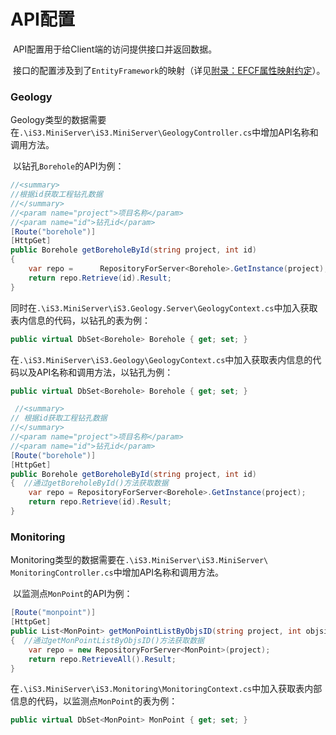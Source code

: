 #  API配置



​	API配置用于给Client端的访问提供接口并返回数据。

​	接口的配置涉及到了`EntityFramework`的映射（详见[附录：EFCF属性映射约定](../../chapter3/appendix.md)）。

### Geology

​	Geology类型的数据需要在`.\iS3.MiniServer\iS3.MiniServer\GeologyController.cs`中增加API名称和调用方法。

​	以钻孔`Borehole`的API为例：

```cs
//<summary>
//根据id获取工程钻孔数据
//</summary>
//<param name="project">项目名称</param>
//<param name="id">钻孔id</param>
[Route("borehole")]
[HttpGet]
public Borehole getBoreholeById(string project, int id)
{
    var repo = 		RepositoryForServer<Borehole>.GetInstance(project);
    return repo.Retrieve(id).Result;
}
```

​	同时在`.\iS3.MiniServer\iS3.Geology.Server\GeologyContext.cs`中加入获取表内信息的代码，以钻孔的表为例：

```cs
public virtual DbSet<Borehole> Borehole { get; set; }
```

​	在`.\iS3.MiniServer\iS3.Geology\GeologyContext.cs`中加入获取表内信息的代码以及API名称和调用方法，以钻孔为例：

```csharp
public virtual DbSet<Borehole> Borehole { get; set; }
```

```csharp
 //<summary>
// 根据id获取工程钻孔数据
//</summary>
//<param name="project">项目名称</param>
//<param name="id">钻孔id</param>
[Route("borehole")]
[HttpGet]
public Borehole getBoreholeById(string project, int id)
{  //通过getBoreholeById()方法获取数据
    var repo = RepositoryForServer<Borehole>.GetInstance(project);
    return repo.Retrieve(id).Result;
}
```

### Monitoring

​	Monitoring类型的数据需要在`.\iS3.MiniServer\iS3.MiniServer\ MonitoringController.cs`中增加API名称和调用方法。

​	以监测点`MonPoint`的API为例：

```cs
[Route("monpoint")]
[HttpGet]
public List<MonPoint> getMonPointListByObjsID(string project, int objsid, string filter)
{  //通过getMonPointListByObjsID()方法获取数据
    var repo = new RepositoryForServer<MonPoint>(project);
    return repo.RetrieveAll().Result;
}
```

​	在`.\iS3.MiniServer\iS3.Monitoring\MonitoringContext.cs`中加入获取表内部信息的代码，以监测点`MonPoint`的表为例：

```cs
public virtual DbSet<MonPoint> MonPoint { get; set; }
```

